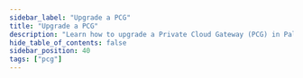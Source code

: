 ```yaml
---
sidebar_label: "Upgrade a PCG"
title: "Upgrade a PCG"
description: "Learn how to upgrade a Private Cloud Gateway (PCG) in Palette."
hide_table_of_contents: false
sidebar_position: 40
tags: ["pcg"]
---
```

